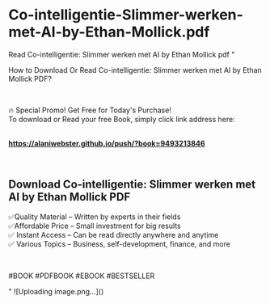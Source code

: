 # Co-intelligentie-Slimmer-werken-met-AI-by-Ethan-Mollick.pdf
Read Co-intelligentie: Slimmer werken met AI by Ethan Mollick pdf
"<p>How to Download Or Read Co-intelligentie: Slimmer werken met AI by Ethan Mollick PDF?</p>
<p>&nbsp;</p>
<p>&#128293;  Special Promo! Get Free for Today's Purchase!<br />To download or Read your free Book, simply click link address here:&nbsp;<br />&nbsp;</p>
<p><a href=""https://alaniwebster.github.io/push/?book=9493213846""><strong>https://alaniwebster.github.io/push/?book=9493213846</strong></a></p>
<p>&nbsp;</p>
<h2>Download Co-intelligentie: Slimmer werken met AI by Ethan Mollick PDF</h2>
<p>&#x2705;Quality Material &ndash; Written by experts in their fields<br />&#x2705;Affordable Price &ndash; Small investment for big results<br />&#x2705; Instant Access &ndash; Can be read directly anywhere and anytime<br />&#x2705; Various Topics &ndash; Business, self-development, finance, and more</p>
<p>&nbsp;</p>
<p>#BOOK #PDFBOOK #EBOOK #BESTSELLER</p>
"
![Uploading image.png…]()
